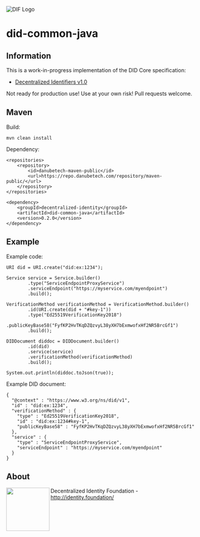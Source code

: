 ![DIF Logo](https://raw.githubusercontent.com/decentralized-identity/universal-resolver/master/docs/logo-dif.png)

# did-common-java

## Information

This is a work-in-progress implementation of the DID Core specification:

 - [Decentralized Identifiers v1.0](https://w3c.github.io/did-core/)

Not ready for production use! Use at your own risk! Pull requests welcome.

## Maven

Build:

	mvn clean install

Dependency:

	<repositories>
		<repository>
			<id>danubetech-maven-public</id>
			<url>https://repo.danubetech.com/repository/maven-public/</url>
		</repository>
	</repositories>

	<dependency>
		<groupId>decentralized-identity</groupId>
		<artifactId>did-common-java</artifactId>
		<version>0.2.0</version>
	</dependency>

## Example

Example code:

    URI did = URI.create("did:ex:1234");

    Service service = Service.builder()
            .type("ServiceEndpointProxyService")
            .serviceEndpoint("https://myservice.com/myendpoint")
            .build();

    VerificationMethod verificationMethod = VerificationMethod.builder()
            .id(URI.create(did + "#key-1"))
            .type("Ed25519VerificationKey2018")
            .publicKeyBase58("FyfKP2HvTKqDZQzvyL38yXH7bExmwofxHf2NR5BrcGf1")
            .build();

    DIDDocument diddoc = DIDDocument.builder()
            .id(did)
            .service(service)
            .verificationMethod(verificationMethod)
            .build();

    System.out.println(diddoc.toJson(true));

Example DID document:

    {
      "@context" : "https://www.w3.org/ns/did/v1",
      "id" : "did:ex:1234",
      "verificationMethod" : {
        "type" : "Ed25519VerificationKey2018",
        "id" : "did:ex:1234#key-1",
        "publicKeyBase58" : "FyfKP2HvTKqDZQzvyL38yXH7bExmwofxHf2NR5BrcGf1"
      },
      "service" : {
        "type" : "ServiceEndpointProxyService",
        "serviceEndpoint" : "https://myservice.com/myendpoint"
      }
    }

## About

<img align="left" src="https://raw.githubusercontent.com/decentralized-identity/universal-resolver/master/docs/logo-dif.png" width="115">

Decentralized Identity Foundation - http://identity.foundation/
